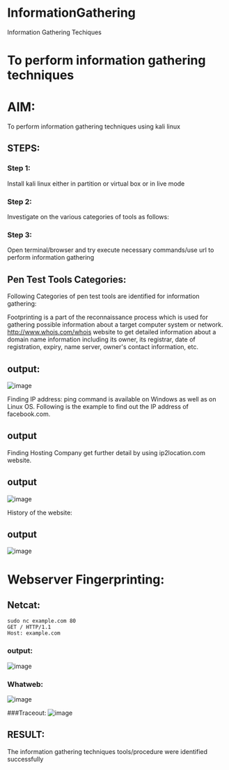 # InformationGathering
Information Gathering Techiques

# To perform information gathering techniques

# AIM:

To perform information gathering techniques using kali linux 

## STEPS:

### Step 1:

Install kali linux either in partition or virtual box or in live mode

### Step 2:

Investigate on the various categories of tools as follows:

### Step 3:
Open terminal/browser and try execute necessary commands/use url to perform information gathering


## Pen Test Tools Categories:  

Following Categories of pen test tools are identified for information gathering:

Footprinting is a part of the reconnaissance process which is used for gathering possible information about a target computer system or network.
http://www.whois.com/whois website to get detailed information about a domain name information including its owner, its registrar, date of registration, expiry, name server, owner's contact information, etc.

## output:
![image](https://github.com/Lakshmipriya2005/InformationGathering/assets/115525361/1c03508d-d9c7-4350-b5f9-818ab4775d6d)

Finding IP address:
ping command is available on Windows as well as on Linux OS. Following is the example to find out the IP address of facebook.com.
## output

Finding Hosting Company
get further detail by using ip2location.com website.
## output

![image](https://github.com/Lakshmipriya2005/InformationGathering/assets/115525361/94b8a83a-5564-4be1-82a6-99530e5641d7)

History of the website:
## output

![image](https://github.com/Lakshmipriya2005/InformationGathering/assets/115525361/cf71596b-0ced-4db2-9e83-203454229a9d)

# Webserver Fingerprinting:

## Netcat:
```
sudo nc example.com 80
GET / HTTP/1.1
Host: example.com
```
### output:
![image](https://github.com/Lakshmipriya2005/InformationGathering/assets/115525361/01881ec4-7aa6-4811-b8a8-85fa508bc207)

### Whatweb:
![image](https://github.com/Lakshmipriya2005/InformationGathering/assets/115525361/d971e005-4688-4817-b1ce-89b66575f63d)

###Traceout:
![image](https://github.com/Lakshmipriya2005/InformationGathering/assets/115525361/53b8ffb4-4940-4ff6-a336-2024e31640c3)




## RESULT:
The information gathering techniques tools/procedure were  identified successfully
